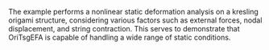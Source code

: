 The example performs a nonlinear static deformation analysis on a kresling origami structure, considering various factors such as external forces, nodal displacement, and string contraction. This serves to demonstrate that OriTsgEFA is capable of handling a wide range of static conditions.